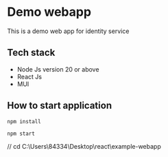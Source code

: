 # Demo webapp

This is a demo web app for identity service

## Tech stack

* Node Js version 20 or above
* React Js
* MUI


## How to start application
`npm install`

`npm start`

// cd C:\Users\84334\Desktop\react\example-webapp

